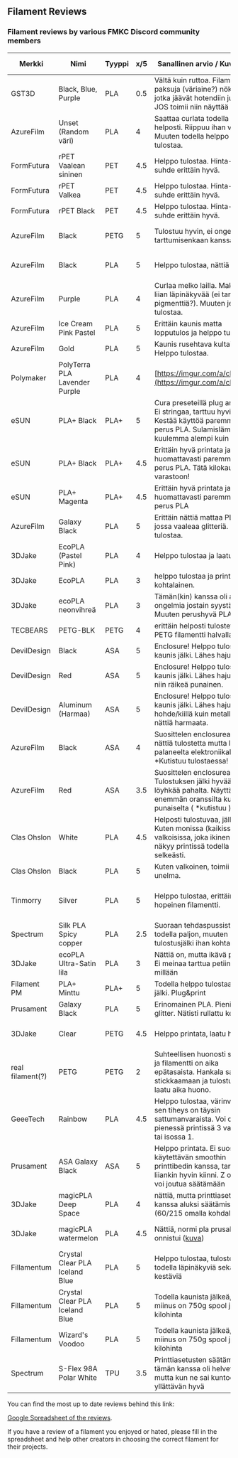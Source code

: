 ## Filament Reviews
### Filament reviews by various FMKC Discord community members

| Merkki           | Nimi                           | Tyyppi | x/5 | Sanallinen arvio / Kuvalinkki                                                                                                                      | Printteri (modaukset)                     | Printtilämmöt | Hinta \[€/kg\] | Hinta \[€/spool\] | Spool \[g\] | Linkki                                                                                                                                                                                                                                                                                                                                                                             |
| ---------------- | ------------------------------ | ------ | --- | -------------------------------------------------------------------------------------------------------------------------------------------------- | ----------------------------------------- | ------------- | -------------- | ----------------- | ----------- | ---------------------------------------------------------------------------------------------------------------------------------------------------------------------------------------------------------------------------------------------------------------------------------------------------------------------------------------------------------------------------------- |
| GST3D            | Black, Blue, Purple            | PLA    | 0.5 | Vältä kuin ruttoa. Filamentissa paksuja (väriaine?) nökäreitä jotka jäävät hotendiin jumiin. JOS toimii niin näyttää hyvältä                       | Voron V2.4                                | 200/60°C      | 11.00€         | 11.00€            | 1000 g      | [https://gst3d.eu/](https://gst3d.eu/)                                                                                                                                                                                                                                                                                                                                             |
| AzureFilm        | Unset (Random väri)            | PLA    | 4   | Saattaa curlata todella helposti. Riippuu ihan väristä. Muuten todella helppo tulostaa.                                                            | Voron V2.4                                | 200/60°C      | 13.18€         | 13.18€            | 1000 g      | [https://www.azurefilm.com/en/pla-filament-unset-1kg](https://www.azurefilm.com/en/pla-filament-unset-1kg)                                                                                                                                                                                                                                                                         |
| FormFutura       | rPET Vaalean sininen           | PET    | 4.5 | Helppo tulostaa. Hinta-laatu suhde erittäin hyvä.                                                                                                  | CR-30                                     | 215/85        | 20.00€         | 20.00€            | 1000 g      | [https://www.an-cadsolutions.fi/tuote/formfutura-reform-rpet/](https://www.an-cadsolutions.fi/tuote/formfutura-reform-rpet/)                                                                                                                                                                                                                                                       |
| FormFutura       | rPET Valkea                    | PET    | 4.5 | Helppo tulostaa. Hinta-laatu suhde erittäin hyvä.                                                                                                  | CR-30                                     | 230/85        | 20.00€         | 20.00€            | 1000 g      | [https://www.an-cadsolutions.fi/tuote/formfutura-reform-rpet/](https://www.an-cadsolutions.fi/tuote/formfutura-reform-rpet/)                                                                                                                                                                                                                                                       |
| FormFutura       | rPET Black                     | PET    | 4.5 | Helppo tulostaa. Hinta-laatu suhde erittäin hyvä.                                                                                                  | CR-30, Ender 3 V2                         | 230/80        | 20.00€         | 20.00€            | 1000 g      | [https://www.an-cadsolutions.fi/tuote/formfutura-reform-rpet/](https://www.an-cadsolutions.fi/tuote/formfutura-reform-rpet/)                                                                                                                                                                                                                                                       |
| AzureFilm        | Black                          | PETG   | 5   | Tulostuu hyvin, ei ongelmia tarttumisenkaan kanssa.                                                                                                | Artillery Sidewinder X1                   | 250/80°C      | 20.10€         | 20.10€            | 1000 g      | [https://www.azurefilm.com/en/petg-filament-black](https://www.azurefilm.com/en/petg-filament-black)                                                                                                                                                                                                                                                                               |
| AzureFilm        | Black                          | PLA    | 5   | Helppo tulostaa, nättiä jälkeä.                                                                                                                    | Artillery Sidewinder X1                   | 200/60°C      | 20.30€         | 20.30€            | 1000 g      | [https://www.azurefilm.com/en/pla-filament-black](https://www.azurefilm.com/en/pla-filament-black)                                                                                                                                                                                                                                                                                 |
| AzureFilm        | Purple                         | PLA    | 4   | Curlaa melko lailla. Makuuni liian läpinäkyvää (ei tarpeeksi pigmenttiä?). Muuten jees tulostaa.                                                   | Voron V2.4                                | 200/60°C      | 20.30€         | 20.30€            | 1000 g      | [https://www.azurefilm.com/en/pla-filament-purple](https://www.azurefilm.com/en/pla-filament-purple)                                                                                                                                                                                                                                                                               |
| AzureFilm        | Ice Cream Pink Pastel          | PLA    | 5   | Erittäin kaunis matta lopputulos ja helppo tulostaa.                                                                                               | Voron V2.4                                | 200/60°C      | 20.30€         | 20.30€            | 1000 g      | [https://www.azurefilm.com/en/pla-filament-ice-cream-pink-pastel](https://www.azurefilm.com/en/pla-filament-ice-cream-pink-pastel)                                                                                                                                                                                                                                                 |
| AzureFilm        | Gold                           | PLA    | 5   | Kaunis rusehtava kultainen. Helppo tulostaa.                                                                                                       | Voron V2.4                                | 200/60°C      | 20.30€         | 20.30€            | 1000 g      | [https://www.azurefilm.com/en/pla-filament-gold](https://www.azurefilm.com/en/pla-filament-gold)                                                                                                                                                                                                                                                                                   |
| Polymaker        | PolyTerra PLA Lavender Purple  | PLA    | 4   | [https://imgur.com/a/cB3vxvU](https://imgur.com/a/cB3vxvU)                                                                                         | [Ender 3 V2 (winski)] | 210°C/60°C    | 20.79€         | 20.79€            | 1000 g      | [https://www.3djake.fi/polymaker/polyterra-pla-lavender-purple](https://www.3djake.fi/polymaker/polyterra-pla-lavender-purple)                                                                                                                                                                                                                                                     |
| eSUN             | PLA+ Black                     | PLA+   | 5   | Cura preseteillä plug and print. Ei stringaa, tarttuu hyvin. Kestää käyttöä paremmin kuin perus PLA. Sulamislämpötila kuulemma alempi kuin PLA.    | Ender 3 V2                                | 210/60 °C     | 21.00€         | 21.00€            | 1000 g      | [https://www.amazon.de/dp/B07FQDKR28](https://www.amazon.de/dp/B07FQDKR28) (huom. voucher hinta, myös 3djake)                                                                                                                                                                                                                                                                      |
| eSUN             | PLA+ Black                     | PLA+   | 4.5 | Erittäin hyvä printata ja kestää huomattavasti paremmin, kuin perus PLA. Tätä kilokaupalla varastoon!                                              | [Ender 3 V2 (winski)] | 225°C/60°C    | 21.79€         | 21.79€            | 1000 g      | [https://www.3djake.fi/esun/pla-black-7](https://www.3djake.fi/esun/pla-black-7)                                                                                                                                                                                                                                                                                                   |
| eSUN             | PLA+ Magenta                   | PLA+   | 4.5 | Erittäin hyvä printata ja kestää huomattavasti paremmin, kuin perus PLA                                                                            | [Ender 3V2 (winski)]  | 225°C/60°C    | 21.79€         | 21.79€            | 1000 g      | [https://www.3djake.fi/esun/pla-magenta-3](https://www.3djake.fi/esun/pla-magenta-3)                                                                                                                                                                                                                                                                                               |
| AzureFilm        | Galaxy Black                   | PLA    | 5   | Erittäin nättiä mattaa PLA:ta jossa vaaleaa glitteriä. Helppo tulostaa.                                                                            | Voron V2.4                                | 200/60°C      | 22.40€         | 22.40€            | 1000 g      | [https://www.azurefilm.com/en/pla-filament-galaxy-black](https://www.azurefilm.com/en/pla-filament-galaxy-black)                                                                                                                                                                                                                                                                   |
| 3DJake           | EcoPLA (Pastel Pink)           | PLA    | 4   | Helppo tulostaa ja laatu hyvä                                                                                                                      | CR-10S                                    | 200°C/60°C    | 22.89€         | 22.89€            | 1000 g      | [https://www.3djake.fi/3djake/ecopla-pastel-pink?sai=3833](https://www.3djake.fi/3djake/ecopla-pastel-pink?sai=3833)                                                                                                                                                                                                                                                               |
| 3DJake           | EcoPLA                         | PLA    | 3   | helppo tulostaa ja printin laatu kohtalainen.                                                                                                      | [Ender 3 V2 (winski)] | 205°C/60°C    | 22.89€         | 22.89€            | 1000 g      | [https://www.3djake.fi/3djake/ecopla-musta](https://www.3djake.fi/3djake/ecopla-musta)                                                                                                                                                                                                                                                                                             |
| 3DJake           | ecoPLA neonvihreä              | PLA    | 3   | Tämän(kin) kanssa oli aluksi ongelmia jostain syystä. Muuten perushyvä PLA.                                                                        | [Ender 3 V2 (winski)] | 210°C/60°C    | 22.89€         | 10.39€            | 450 g       | [https://www.3djake.fi/3djake/ecopla-neonvihreae](https://www.3djake.fi/3djake/ecopla-neonvihreae)                                                                                                                                                                                                                                                                                 |
| TECBEARS         | PETG-BLK                       | PETG   | 4   | erittäin helposti tulostettava PETG filamentti halvalla                                                                                            | [Ender 3 V2 (winski)] | 220°C/60°C    | 22.99€         | 22.99€            | 1000 g      | [https://www.amazon.de/-/en/gp/product/B0817YBS1S](https://www.amazon.de/-/en/gp/product/B0817YBS1S)                                                                                                                                                                                                                                                                               |
| DevilDesign      | Black                          | ASA    | 5   | Enclosure! Helppo tulostaa, kaunis jälki. Lähes hajuton.                                                                                           | Voron V2.4                                | 240/110°C     | 23.89€         | 23.89€            | 1000 g      | [https://kauppa.sintosen.com/product/313/asa---musta-175mm1kg](https://kauppa.sintosen.com/product/313/asa---musta-175mm1kg)                                                                                                                                                                                                                                                       |
| DevilDesign      | Red                            | ASA    | 5   | Enclosure! Helppo tulostaa, kaunis jälki. Lähes hajuton. Ei niin räikeä punainen.                                                                  | Voron V2.4                                | 240/110°C     | 23.89€         | 23.89€            | 1000 g      | [https://kauppa.sintosen.com/product/308/asa---punainen-175mm1kg](https://kauppa.sintosen.com/product/308/asa---punainen-175mm1kg)                                                                                                                                                                                                                                                 |
| DevilDesign      | Aluminum (Harmaa)              | ASA    | 5   | Enclosure! Helppo tulostaa, kaunis jälki. Lähes hajuton. Ei hohde/kiillä kuin metalli mutta nättiä harmaata.                                       | Voron V2.4                                | 240/110°C     | 23.89€         | 23.89€            | 1000 g      | [https://kauppa.sintosen.com/product/311/asa---alumiini-175mm1kg](https://kauppa.sintosen.com/product/311/asa---alumiini-175mm1kg)                                                                                                                                                                                                                                                 |
| AzureFilm        | Black                          | ASA    | 4   | Suosittelen enclosurea. Todella nättiä tulostetta mutta löyhkää palaneelta elektroniikalta. ( \*Kutistuu tulostaessa! )                            | Voron V2.4                                | 240/110°C     | 24.36€         | 24.36€            | 1000 g      | [https://www.azurefilm.com/en/asa-filament-black](https://www.azurefilm.com/en/asa-filament-black)                                                                                                                                                                                                                                                                                 |
| AzureFilm        | Red                            | ASA    | 3.5 | Suosittelen enclosurea. Tulostuksen jälki hyvää, löyhkää pahalta. Näyttää enemmän oranssilta kuin punaiselta ( \*kutistuu )                        | Voron V2.4                                | 240/110°C     | 24.36€         | 24.36€            | 1000 g      | [https://www.azurefilm.com/en/asa-filament-red](https://www.azurefilm.com/en/asa-filament-red)                                                                                                                                                                                                                                                                                     |
| Clas Ohslon      | White                          | PLA    | 4.5 | Helposti tulostuvaa, jälki jees. Kuten monissa (kaikissa?) valkoisissa, joka ikinen virhe näkyy printissä todella selkeästi.                       | Voron V2.4                                | 200/60°C      | 24.95€         | 24.95€            | 1000 g      | [https://www.clasohlson.com/fi/p/38-7986-2](https://www.clasohlson.com/fi/p/38-7986-2)                                                                                                                                                                                                                                                                                             |
| Clas Ohslon      | Black                          | PLA    | 5   | Kuten valkoinen, toimii kuin unelma.                                                                                                               | Voron V2.4                                | 200/60°C      | 24.95€         | 24.95€            | 1000 g      | [https://www.clasohlson.com/fi/PLA-muovi-Universal-3D-tulostimeen-Clas-Ohlson/p/Pr387986007](https://www.clasohlson.com/fi/PLA-muovi-Universal-3D-tulostimeen-Clas-Ohlson/p/Pr387986007)                                                                                                                                                                                           |
| Tinmorry         | Silver                         | PLA    | 5   | Helppo tulostaa, erittäin komia hopeinen filamentti.                                                                                               | Artillery Sidewinder X1                   | 200/60°C      | 24.99€         | 24.99€            | 1000 g      | [https://www.amazon.de/Filament-TINMORRY-Printing-Materials-Spool/dp/B08DFZQTZS](https://www.amazon.de/Filament-TINMORRY-Printing-Materials-Spool/dp/B08DFZQTZS/ref=sr_1_1_sspa?crid=2USEEQDQNTOUG&keywords=tinmorry%2Bpla&qid=1665637563&qu=eyJxc2MiOiIzLjc3IiwicXNhIjoiMy40MiIsInFzcCI6IjMuMzAifQ%3D%3D&sprefix=tinmorry%2Bpla%2Caps%2C96&sr=8-1-spons&smid=A3J4BGNXZ03AA1&th=1) |
| Spectrum         | Silk PLA Spicy copper          | PLA    | 2.5 | Suoraan tehdaspussista poksui todella paljon, muuten tulostusjälki ihan kohtalaista.                                                               | Ender 3 Pro                               | 210/65        | 25.99€         | 25.99€            | 1000 g      | [https://www.3djake.fi/spectrum/silk-pla-spicy-copper?sai=9845](https://www.3djake.fi/spectrum/silk-pla-spicy-copper?sai=9845)                                                                                                                                                                                                                                                     |
| 3DJake           | ecoPLA Ultra-Satin lila        | PLA    | 3   | Nättiä on, mutta ikävä printata. Ei meinaa tarttua petiin sitten millään                                                                           | [Ender 3 V2 (winski)] | 215°C/75°C    | 25.99€         | 25.99€            | 1000 g      | [https://www.3djake.fi/3djake/ecopla-ultra-satin-lila?](https://www.3djake.fi/3djake/ecopla-ultra-satin-lila?)                                                                                                                                                                                                                                                                     |
| Filament PM      | PLA+ Minttu                    | PLA+   | 5   | Todella helppo tulostaa ja hyvä jälki. Plug&print                                                                                                  | Prusa Mini+                               | 195/50        | 26.90€         | 26.90€            | 1000 g      | [https://kauppa.sintosen.com/product/57/pla---minttu-175-mm-1-kg](https://kauppa.sintosen.com/product/57/pla---minttu-175-mm-1-kg)                                                                                                                                                                                                                                                 |
| Prusament        | Galaxy Black                   | PLA    | 5   | Erinomainen PLA. Pieni kiva glitter. Nätisti rullattu kela                                                                                         | Prusa i3 MK2.5S                           | 215°C/60°C    | 29.99€         | 29.99€            | 1000 g      | [https://www.prusa3d.com/product/prusament-pla-prusa-galaxy-black-1kg/](https://www.prusa3d.com/product/prusament-pla-prusa-galaxy-black-1kg/)                                                                                                                                                                                                                                     |
| 3DJake           | Clear                          | PETG   | 4.5 | Helppo printata, laatu hyvä                                                                                                                        | Prusa i3 MK3.5S MMU2.5S                   | 230°C/85°C    | 31.19€         | 31.19€            | 1000 g      | [https://www.3djake.fi/3djake/laepinaekyvae-petg?sai=3405](https://www.3djake.fi/3djake/laepinaekyvae-petg?sai=3405)                                                                                                                                                                                                                                                               |
| real filament(?) | PETG                           | PETG   | 2   | Suhteellisen huonosti spoolattu ja filamentti on aika epätasaista. Hankala saada stickkaamaan ja tulostuksen laatu aika huono.                     | CR-30                                     | 225-245/70-80 | 32.00€         | 32.00€            | 1000 g      | [https://www.an-cadsolutions.fi/tuote/3d-tulostusnauha-petg-valkoinen/](https://www.an-cadsolutions.fi/tuote/3d-tulostusnauha-petg-valkoinen/)                                                                                                                                                                                                                                     |
| GeeeTech         | Rainbow                        | PLA    | 4.5 | Helppo tulostaa, värinvaihto ja sen tiheys on täysin sattumanvaraista. Voi olla pienessä printissä 3 vaihdosta tai isossa 1.                       | Artillery Sidewinder X1                   | 200/60°C      | 33.99€         | 33.99€            | 1000 g      | [https://www.amazon.de/-/en/gp/product/B07PQS2HN8](https://www.amazon.de/-/en/gp/product/B07PQS2HN8/ref=ppx_yo_dt_b_asin_title_o00_s01?ie=UTF8&psc=1)                                                                                                                                                                                                                              |
| Prusament        | ASA Galaxy Black               | ASA    | 5   | Helppo printata. Ei suositella käytettävän smoothin printtibedin kanssa, tarttuu liiankin hyvin kiinni. Z offsettia voi joutua säätämään           | Prusa i3 MK2.5S                           |               | 35.28€         | 29.99€            | 850 g       | [https://www.prusa3d.com/product/prusament-asa-prusa-galaxy-black-850g/](https://www.prusa3d.com/product/prusament-asa-prusa-galaxy-black-850g/)                                                                                                                                                                                                                                   |
| 3DJake           | magicPLA Deep Space            | PLA    | 4   | nättiä, mutta printtiasetusten kanssa aluksi säätämistä (60/215 omalla kohdalla)                                                                   | [Ender 3 V2 (winski)] | 220°C/65°C    | 36.39€         | 36.39€            | 1000 g      | [https://www.3djake.fi/3djake/magicpla-deep-space?sai=11625](https://www.3djake.fi/3djake/magicpla-deep-space?sai=11625)                                                                                                                                                                                                                                                           |
| 3DJake           | magicPLA watermelon            | PLA    | 4.5 | Nättiä, normi pla prusalla onnistui ([kuva](https://cdn.discordapp.com/attachments/467707000348999681/984826772833058846/IMG_20220610_172829.jpg)) | Prusa i3 MK2.5S+ (tutlab)                 | 215/60        | 36.39€         | 36.39€            | 1000 g      | [https://www.3djake.com/3djake/magicpla-watermelon](https://www.3djake.com/3djake/magicpla-watermelon)                                                                                                                                                                                                                                                                             |
| Fillamentum      | Crystal Clear PLA Iceland Blue | PLA    | 5   | Helppo tulostaa, tulosteet todella läpinäkyviä sekä kestäviä                                                                                       | Ender 3 Pro                               | 225/65        | 36.65€         | 27.49€            | 750 g       | [https://www.3djake.fi/fillamentum/pla-crystal-clear-iceland-blue?sai=2687](https://www.3djake.fi/fillamentum/pla-crystal-clear-iceland-blue?sai=2687)                                                                                                                                                                                                                             |
| Fillamentum      | Crystal Clear PLA Iceland Blue | PLA    | 5   | Todella kaunista jälkeä, ainoa miinus on 750g spool ja kallis kilohinta                                                                            | [Ender 3 V2 (winski)] | 210°C/60°C    | 36.65€         | 27.48€            | 750 g       | [https://www.3djake.fi/fillamentum/pla-crystal-clear-iceland-blue](https://www.3djake.fi/fillamentum/pla-crystal-clear-iceland-blue?sai=2687)                                                                                                                                                                                                                                      |
| Fillamentum      | Wizard's Voodoo                | PLA    | 5   | Todella kaunista jälkeä, ainoa miinus on 750g spool ja kallis kilohinta                                                                            | [Ender 3 V2 (winski)] | 210°C/60°C    | 44.39€         | 33.29€            | 750 g       | [https://www.3djake.fi/fillamentum/pla-extrafill-wizards-voodoo](https://www.3djake.fi/fillamentum/pla-extrafill-wizards-voodoo)                                                                                                                                                                                                                                                   |
| Spectrum         | S-Flex 98A Polar White         | TPU    | 3.5 | Printtiasetusten säätäminen tämän kanssa oli helvettiä, mutta kun ne sai kuntoon yllättävän hyvä                                                   | [Ender 3 V2 (winski)] | 215°C/60°C    | 87.16€         | 21.79€            | 250 g       | [https://www.3djake.fi/spectrum/s-flex-98a-polar-white](https://www.3djake.fi/spectrum/s-flex-98a-polar-white)                                                                                                                                                                                                                                                                     |

You can find the most up to date reviews behind this link:

 [Google Spreadsheet of the reviews](https://docs.google.com/spreadsheets/d/1SO38prOpiKOQrhmxesxcKNFO30ppJTffPkc3RZ1muKw). 

If you have a review of a filament you enjoyed or hated, please fill in the spreadsheet and help other creators in choosing the correct filament for their projects.
